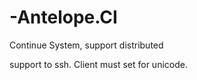 -Antelope.CI
============

Continue System, support distributed


support to ssh. Client must set for unicode.
